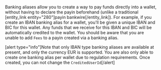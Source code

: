 Banking aliases allow you to create a way to pay funds directly into a wallet, without having to declare the payin beforehand (unlike a traditional [entity_link entity="280"]payin bankwire[/entity_link]). For example, if you create an IBAN banking alias for a wallet, you'll be given a unique IBAN and BIC for this wallet. Any funds that we receive for this IBAN and BIC will be automatically credited to the wallet. You should be aware that you are unable to add `Fees` to a payin created via a banking alias.

[alert type="info"]Note that only IBAN type banking aliases are available at present, and only the currency EUR is supported. You are also only able to create one banking alias per wallet due to regulation requirements. Once created, you can not change the `CreditedUserId`[/alert]